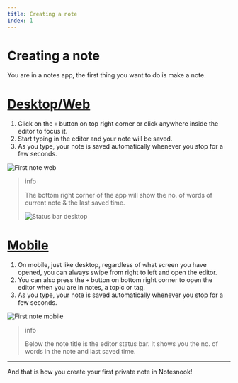 ```yaml
---
title: Creating a note
index: 1
---
```


# Creating a note

You are in a notes app, the first thing you want to do is make a note.

# [Desktop/Web](#/tab/web)

1.  Click on the `+` button on top right corner or click anywhere inside the editor to focus it.
2.  Start typing in the editor and your note will be saved.
3.  As you type, your note is saved automatically whenever you stop for a few seconds.

![First note web](/first-note-desktop.png)

> info
>
> The bottom right corner of the app will show the no. of words of current note & the last saved time.
>
> ![Status bar desktop](/editor-status-bar-desktop.png)

# [Mobile](#/tab/mobile)

1. On mobile, just like desktop, regardless of what screen you have opened, you can always swipe from right to left and open the editor.
2. You can also press the `+` button on bottom right corner to open the editor when you are in notes, a topic or tag.
3. As you type, your note is saved automatically whenever you stop for a few seconds.

![First note mobile](/first-note-mobile.png)

> info
>
> Below the note title is the editor status bar. It shows you the no. of words in the note and last saved time.

---

And that is how you create your first private note in Notesnook!
